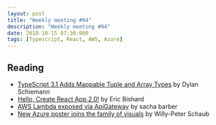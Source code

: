 ```yaml
---
layout: post
title: "Weekly meeting #94"
description: "Weekly meeting #94"
date: 2018-10-15 07:30:000
tags: [Typescript, React, AWS, Azure]
--- 
```

 
## Reading

* [TypeScript 3.1 Adds Mappable Tuple and Array Types](https://www.infoq.com/news/2018/10/typescript-mappable-tuple-array) by Dylan Schiemann
* [Hello, Create React App 2.0!](https://www.telerik.com/blogs/hello-create-react-app-2) by Eric Bishard
* [AWS Lambda exposed via ApiGateway](https://sachabarbs.wordpress.com/2018/10/07/aws-lambda-exposed-via-apigateway/) by sacha barber
* [New Azure poster joins the family of visuals](https://willys-cave.ghost.io/azure-70-535-quick-reference-poster/) by Willy-Peter Schaub